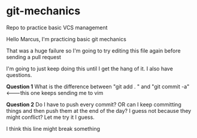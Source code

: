 # git-mechanics
Repo to practice basic VCS management

Hello Marcus, I'm practicing basic git mechanics

That was a huge failure so I'm going to try editing this file again before sending a pull request

I'm going to just keep doing this until I get the hang of it. I also have questions.

**Question 1**
What is the difference between "git add . " and "git commit -a" <---this one keeps sending me to vim

**Question 2**
Do I have to push every commit? OR can I keep committing things and then push them at the end of the day? I guess not because they might conflict? Let me try it I guess.

I think this line might break something
